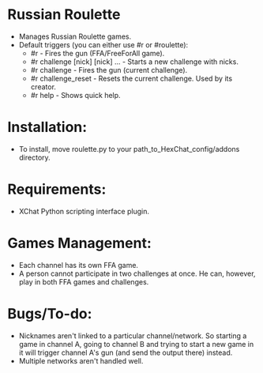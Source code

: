 Russian Roulette
================
* Manages Russian Roulette games.
* Default triggers (you can either use #r or #roulette):
  * #r  - Fires the gun (FFA/FreeForAll game).
  * #r challenge <nick> [nick] [nick] ... - Starts a new challenge with nicks.
  * #r challenge - Fires the gun (current challenge).
  * #r challenge_reset - Resets the current challenge. Used by its creator.
  * #r help - Shows quick help.

Installation:
=============
* To install, move roulette.py to your path_to_HexChat_config/addons directory.

Requirements:
=============
* XChat Python scripting interface plugin.

Games Management:
=================
* Each channel has its own FFA game.
* A person cannot participate in two challenges at once. He can, however, play
  in both FFA games and challenges.

Bugs/To-do:
===========
* Nicknames aren't linked to a particular channel/network. So starting a game
  in channel A, going to channel B and trying to start a new game in it will
  trigger channel A's gun (and send the output there) instead.
* Multiple networks aren't handled well.
